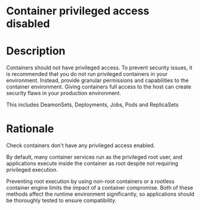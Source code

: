 # Container privileged access disabled

# Description

Containers should not have privileged access. To prevent security issues, it is recommended that you do not run privileged containers in your environment. Instead, provide granular permissions and capabilities to the container environment. Giving containers full access to the host can create security flaws in your production environment.

This includes DeamonSets, Deployments, Jobs, Pods and ReplicaSets

# Rationale

Check containers don't have any privileged access enabled.

By default, many container services run as the privileged root user, and applications execute inside the container as root despite not requiring privileged execution. 

Preventing root execution by using non-root containers or a rootless container engine limits the impact of a container compromise. Both of these methods affect the runtime environment significantly, so applications should be thoroughly tested to ensure compatibility.
